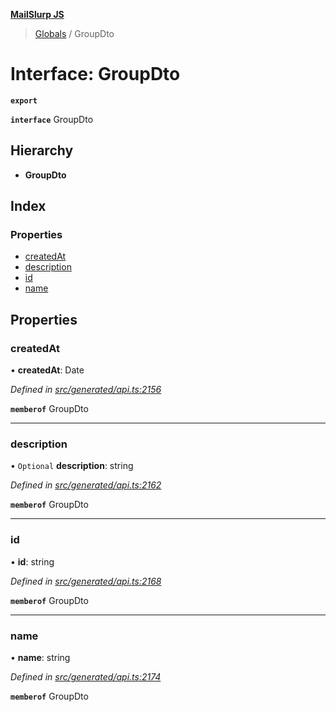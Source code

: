 **[MailSlurp JS](../README.md)**

> [Globals](../README.md) / GroupDto

# Interface: GroupDto

**`export`** 

**`interface`** GroupDto

## Hierarchy

* **GroupDto**

## Index

### Properties

* [createdAt](groupdto.md#createdat)
* [description](groupdto.md#description)
* [id](groupdto.md#id)
* [name](groupdto.md#name)

## Properties

### createdAt

•  **createdAt**: Date

*Defined in [src/generated/api.ts:2156](https://github.com/mailslurp/mailslurp-client/blob/a8663d0/src/generated/api.ts#L2156)*

**`memberof`** GroupDto

___

### description

• `Optional` **description**: string

*Defined in [src/generated/api.ts:2162](https://github.com/mailslurp/mailslurp-client/blob/a8663d0/src/generated/api.ts#L2162)*

**`memberof`** GroupDto

___

### id

•  **id**: string

*Defined in [src/generated/api.ts:2168](https://github.com/mailslurp/mailslurp-client/blob/a8663d0/src/generated/api.ts#L2168)*

**`memberof`** GroupDto

___

### name

•  **name**: string

*Defined in [src/generated/api.ts:2174](https://github.com/mailslurp/mailslurp-client/blob/a8663d0/src/generated/api.ts#L2174)*

**`memberof`** GroupDto
